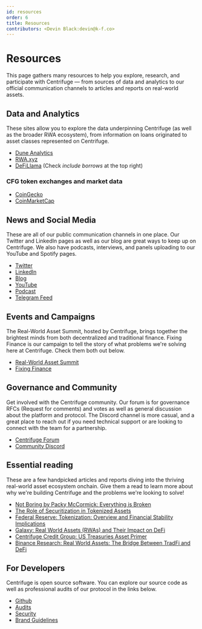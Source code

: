 ```yaml
---
id: resources
order: 6
title: Resources
contributors: <Devin Black:devin@k-f.co>
---
```


# Resources

This page gathers many resources to help you explore, research, and participate with Centrifuge — from sources of data and analytics to our official communication channels to articles and reports on real-world assets.

## Data and Analytics

These sites allow you to explore the data underpinning Centrifuge (as well as the broader RWA ecosystem), from information on loans originated to asset classes represented on Centrifuge.

- [Dune Analytics](https://dune.com/centrifuge/centrifuge)
- [RWA.xyz](https://rwa.xyz/)
- [DeFiLlama](https://defillama.com/protocol/centrifuge) (Check _include borrows_ at the top right)

### CFG token exchanges and market data

- [CoinGecko](https://www.coingecko.com/en/coins/centrifuge)
- [CoinMarketCap](https://coinmarketcap.com/currencies/centrifuge/)

## News and Social Media

These are all of our public communication channels in one place. Our Twitter and LinkedIn pages as well as our blog are great ways to keep up on Centrifuge. We also have podcasts, interviews, and panels uploading to our YouTube and Spotify pages.

- [Twitter](https://twitter.com/centrifuge)
- [LinkedIn](https://www.linkedin.com/company/centrifugehq/)
- [Blog](https://centrifuge.mirror.xyz/)
- [YouTube](https://www.youtube.com/channel/UCfNkoq7YLrr8MeSJ3a6jVcA)
- [Podcast](https://open.spotify.com/show/3mcy2eIFO9qUFlxhZeYMV4)
- [Telegram Feed](https://t.me/centrifuge_chat)

## Events and Campaigns

The Real-World Asset Summit, hosted by Centrifuge, brings together the brightest minds from both decentralized and traditional finance. Fixing Finance is our campaign to tell the story of what problems we're solving here at Centrifuge. Check them both out below.

- [Real-World Asset Summit](https://www.rwasummit.io/)
- [Fixing Finance](https://fixing.finance/)

## Governance and Community

Get involved with the Centrifuge community. Our forum is for governance RFCs (Request for comments) and votes as well as general discussion about the platform and protocol. The Discord channel is more casual, and a great place to reach out if you need technical support or are looking to connect with the team for a partnership.

- [Centrifuge Forum](https://gov.centrifuge.io/)
- [Community Discord](https://discord.com/invite/yEzyUq5gxF)

## Essential reading

These are a few handpicked articles and reports diving into the thriving real-world asset ecosystem onchain. Give them a read to learn more about why we're building Centrifuge and the problems we're looking to solve!

- [Not Boring by Packy McCormick: Everything is Broken](https://www.notboring.co/p/everything-is-broken)
- [The Role of Securitization in Tokenized Assets](https://assets-global.website-files.com/651206970b81ddcea1edf1ea/6536e1b1436cbc683707a4f4_securization-in-tokenized-assets.pdf)
- [Federal Reserve: Tokenization: Overview and Financial Stability Implications](https://www.federalreserve.gov/econres/feds/files/2023060pap.pdf)
- [Galaxy: Real World Assets (RWAs) and Their Impact on DeFi](https://www.galaxy.com/insights/research/rwas-and-their-impact-on-defi/)
- [Centrifuge Credit Group: US Treasuries Asset Primer](https://gov.centrifuge.io/t/asset-primer-overview-us-treasurys/5991)
- [Binance Research: Real World Assets: The Bridge Between TradFi and DeFi](https://www.binance.com/en/research/analysis/real-world-assets)

## For Developers

Centrifuge is open source software. You can explore our source code as well as professional audits of our protocol in the links below.

- [Github](https://github.com/centrifuge/)
- [Audits](https://github.com/centrifuge/security/tree/main/audits)
- [Security](https://centrifuge.io/security)
- [Brand Guidelines](https://centrifuge.io/brand)
